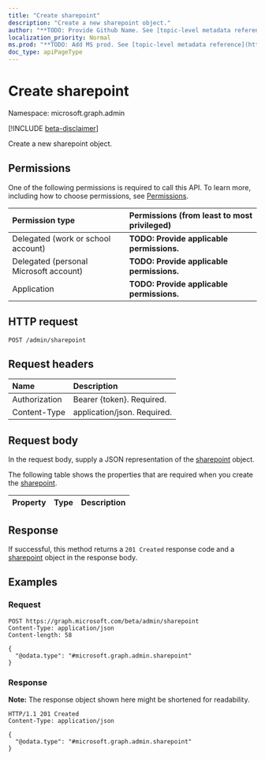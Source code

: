 ```yaml
---
title: "Create sharepoint"
description: "Create a new sharepoint object."
author: "**TODO: Provide Github Name. See [topic-level metadata reference](https://msgo.azurewebsites.net/add/document/guidelines/metadata.html#topic-level-metadata)**"
localization_priority: Normal
ms.prod: "**TODO: Add MS prod. See [topic-level metadata reference](https://msgo.azurewebsites.net/add/document/guidelines/metadata.html#topic-level-metadata)**"
doc_type: apiPageType
---
```


# Create sharepoint
Namespace: microsoft.graph.admin

[!INCLUDE [beta-disclaimer](../../includes/beta-disclaimer.md)]

Create a new sharepoint object.

## Permissions
One of the following permissions is required to call this API. To learn more, including how to choose permissions, see [Permissions](/graph/permissions-reference).

|Permission type|Permissions (from least to most privileged)|
|:---|:---|
|Delegated (work or school account)|**TODO: Provide applicable permissions.**|
|Delegated (personal Microsoft account)|**TODO: Provide applicable permissions.**|
|Application|**TODO: Provide applicable permissions.**|

## HTTP request

<!-- {
  "blockType": "ignored"
}
-->
``` http
POST /admin/sharepoint
```

## Request headers
|Name|Description|
|:---|:---|
|Authorization|Bearer {token}. Required.|
|Content-Type|application/json. Required.|

## Request body
In the request body, supply a JSON representation of the [sharepoint](../resources/admin-sharepoint.md) object.

The following table shows the properties that are required when you create the [sharepoint](../resources/admin-sharepoint.md).

|Property|Type|Description|
|:---|:---|:---|



## Response

If successful, this method returns a `201 Created` response code and a [sharepoint](../resources/admin-sharepoint.md) object in the response body.

## Examples

### Request
<!-- {
  "blockType": "request",
  "name": "create_sharepoint_from_"
}
-->
``` http
POST https://graph.microsoft.com/beta/admin/sharepoint
Content-Type: application/json
Content-length: 58

{
  "@odata.type": "#microsoft.graph.admin.sharepoint"
}
```


### Response
**Note:** The response object shown here might be shortened for readability.
<!-- {
  "blockType": "response",
  "truncated": true,
  "@odata.type": "microsoft.graph.admin.sharepoint"
}
-->
``` http
HTTP/1.1 201 Created
Content-Type: application/json

{
  "@odata.type": "#microsoft.graph.admin.sharepoint"
}
```

